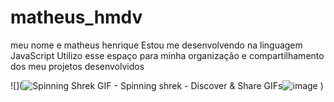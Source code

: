 # matheus_hmdv

meu nome e matheus henrique
Estou me desenvolvendo na linguagem JavaScript
Utilizo esse espaço para minha organização e compartilhamento dos meu projetos desenvolvidos

![](<img src="https://media.tenor.com/Kn7i3Kump04AAAAM/shrek-spin.gif" alt="Spinning Shrek GIF - Spinning shrek - Discover &amp; Share GIFs"/>![image](https://github.com/user-attachments/assets/374088e8-41c1-453c-90e6-c27f8e06aa18)
)
